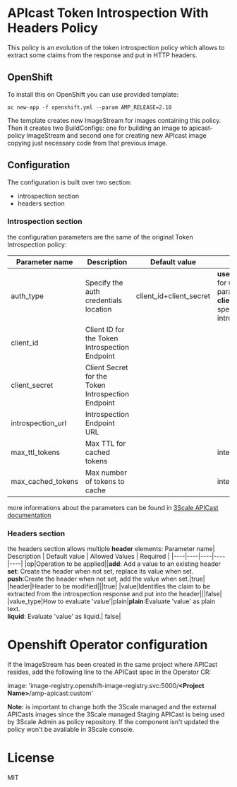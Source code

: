 
# APIcast Token Introspection With Headers Policy

This policy is an evolution of the token introspection policy which allows to extract some claims from the response and put in HTTP headers.


## OpenShift

To install this on OpenShift you can use provided template:

```shell
oc new-app -f openshift.yml --param AMP_RELEASE=2.10
```

The template creates new ImageStream for images containing this policy.
Then it creates two BuildConfigs: one for building an image to apicast-policy ImageStream
and second one for creating new APIcast image copying just necessary code from that previous image.

## Configuration

The configuration is built over two section:

- introspection section
- headers section

### Introspection section
the configuration parameters are the same of the original Token Introspection policy:


|Parameter name| Description | Default value | Allowed Values | Required |
|----|----|----|----|----|
|auth_type|Specify the auth credentials location| client_id+client_secret |**use_3scale_oidc_issuer_endpoint** for using 3Scale configured parameter<br>**client_id+client_secret** for specifying different token introspection parameters|true|
|client_id|Client ID for the Token Introspection Endpoint| | |true if client_id+client_secret is specified|
|client_secret|Client Secret for the Token Introspection Endpoint| | |true if client_id+client_secret is specified|
|introspection_url|Introspection Endpoint URL| | |true if client_id+client_secret is specified|
|max_ttl_tokens|Max TTL for cached tokens| |integer between 1 and 3600|false|
|max_cached_tokens|Max number of tokens to cache| |integer between 0 and 10000|false|

more informations about the parameters can be found in [3Scale APICast documentation](https://access.redhat.com/documentation/en-us/red_hat_3scale_api_management/2.10/html/administering_the_api_gateway/apicast_policies#token_introspection)

### Headers section
the headers section allows multiple **header** elements:
Parameter name| Description | Default value | Allowed Values | Required |
|----|----|----|----|----|
|op|Operation to be applied||**add**: Add a value to an existing header<br>**set**: Create the header when not set, replace its value when set.<br>**push**:Create the header when not set, add the value when set.|true|
|header|Header to be modified|||true|
|value|Identifies the claim to be extracted from the introspection response and put into the header|||false|
|value_type|How to evaluate 'value'|plain|**plain**:Evaluate 'value' as plain text.<br>**liquid**: Evaluate 'value' as liquid.| false|

# Openshift Operator configuration

If the ImageStream has been created in the same project where APICast resides, add the following line to the APICast spec in the Operator CR:

image: 'image-registry.openshift-image-registry.svc:5000/**\<Project Name>**/amp-apicast:custom'

**Note:** is important to change both the 3Scale managed and the external APICasts images since the 3Scale managed Staging APICast is being used by 3Scale Admin as policy repository. If the component isn't updated the policy won't be available in 3Scale console.

# License

MIT
